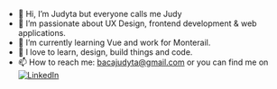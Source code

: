 - 👋 Hi, I’m Judyta but everyone calls me Judy
- 👀 I’m passionate about UX Design, frontend development & web applications.
- 🌱 I’m currently learning Vue and work for Monterail. 
- 💞️ I love to learn, design, build things and code.
- 📫 How to reach me: bacajudyta@gmail.com or you can find me on [![LinkedIn](https://img.shields.io/badge/linkedin-%230077B5.svg?style=for-the-badge&logo=linkedin&logoColor=white)](https://www.linkedin.com/in/judytabaca/)


